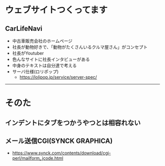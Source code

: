 # ウェブサイトつくってます
## CarLifeNavi
- 中古車販売会社のホームページ
- 社長が動物好きで、「動物がたくさんいるクルマ屋さん」がコンセプト
- 社長がYoutuber
- 色んなサイトに社長インタビューがある
- 中身のテキストは自分達で考える
- サーバ仕様(ロリポップ)
  - https://lolipop.jp/service/server-spec/

***


# そのた
## インデントにタブをつかうやつとは相容れない
## メール送信CGI(SYNCK GRAPHICA)
 - https://www.synck.com/contents/download/cgi-perl/mailform_jcode.html